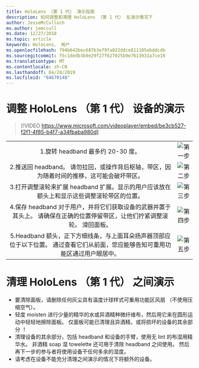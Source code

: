 ```yaml
---
title: HoloLens （第 1 代） 演示指南
description: 如何调整和清理 HoloLens （第 1 代） 在演示情况下
author: JesseMcCulloch
ms.author: jemccull
ms.date: 12/27/2018
ms.topic: article
keywords: HoloLens、 用户
ms.openlocfilehash: 794b642bec687b3ef9fa822ddce811105ebddcdb
ms.sourcegitcommit: f5c1dedb3b9e29f27f627025b9e7613931a7ce18
ms.translationtype: MT
ms.contentlocale: zh-CN
ms.lasthandoff: 04/28/2019
ms.locfileid: "64670148"
---
```

<H1>调整 HoloLens （第 1 代） 设备的演示 </H1>

> [!VIDEO https://www.microsoft.com/videoplayer/embed/be3cb527-f2f1-4f85-b4f7-a34fbaba980d]

|     |     |
|:---:|:---:|
|1.旋转 headband 最多约 20-30 度。|![第一步](images/FitGuideStep1.png)|
|2.推送回 headband。 请勿拉回，或操作背后枢轴，带区，因为随着时间的推移，这可能会破坏带区。|![第二步](images/FitGuideStep2.png)|
|3.打开调整滚轮来扩展 headband 扩展。显示的用户应该放在额头上和显示这些调整滚轮带区的位置。|![第三步](images/FitGuideStep3.png)|
|4.保存 headband 对于用户，并将它们获取设备的武器并置于其头上。 请确保在正确的位置停留带区，让他们拧紧调整滚轮。 滑回面板。|![第四步](images/FitGuideStep4.png)|
|5.Headband 额头，正下方细线条，与上面耳朵扬声器顶部应位于以下位置。 通过查看它们从前面，您应能够告知可重用功能区通过用户眼居中。|![第五步](images/FitGuideSetep5.png)|


<H1>清理 HoloLens （第 1 代） 之间演示</H1>


- 要清除面板，请删除任何灰尘具有温度计球样式可重用功能区风扇 （不使用压缩空气）。
- 轻度 moisten 进行少量的精华的水或异酒精种微纤维布，然后用它来在圆形运动中轻轻地擦除面板。 仅面板可能已清理且异酒精，或将损坏的设备的其余部分 ！
- 清理设备的其余部分，包括 headband 和设备的手臂，使用无 lint 的布湿用精华水。 非酒精 soap 湿 towelette 还可用于清除 headband 之间使用。 然后再下一步的参与者将使用设备干任何多余的湿度。
- 请考虑在设备不能充分清理之间演示的情况下将额外的设备。
